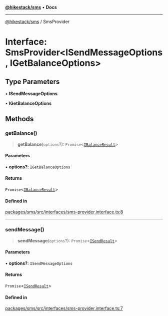 [**@hikestack/sms**](/official/reference/sms/index.md) • **Docs**

***

[@hikestack/sms](/official/reference/sms/globals.md) / SmsProvider

# Interface: SmsProvider\<ISendMessageOptions, IGetBalanceOptions\>

## Type Parameters

• **ISendMessageOptions**

• **IGetBalanceOptions**

## Methods

### getBalance()

> **getBalance**(`options`?): `Promise`\<[`IBalanceResult`](/official/reference/sms/type-aliases/IBalanceResult.md)\>

#### Parameters

• **options?**: `IGetBalanceOptions`

#### Returns

`Promise`\<[`IBalanceResult`](/official/reference/sms/type-aliases/IBalanceResult.md)\>

#### Defined in

[packages/sms/src/interfaces/sms-provider.interface.ts:8](https://github.com/hikestack/hike/blob/93c768ff8bda0e1d030b69f51dc73398023ff386/packages/sms/src/interfaces/sms-provider.interface.ts#L8)

***

### sendMessage()

> **sendMessage**(`options`?): `Promise`\<[`ISendResult`](/official/reference/sms/type-aliases/ISendResult.md)\>

#### Parameters

• **options?**: `ISendMessageOptions`

#### Returns

`Promise`\<[`ISendResult`](/official/reference/sms/type-aliases/ISendResult.md)\>

#### Defined in

[packages/sms/src/interfaces/sms-provider.interface.ts:7](https://github.com/hikestack/hike/blob/93c768ff8bda0e1d030b69f51dc73398023ff386/packages/sms/src/interfaces/sms-provider.interface.ts#L7)
